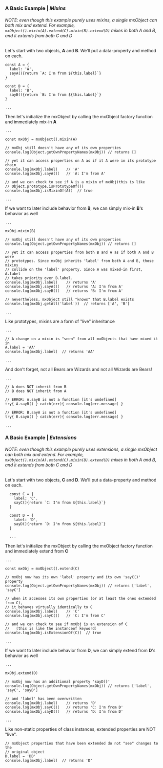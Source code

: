 ### A Basic Example | *Mixins*

###### *NOTE: even though this example purely uses mixins, a single mxObject can both mix and extend. For example, `mxObject().mixin(A).extend(C).mixin(B).extend(D)` mixes in both A and B, and it extends from both C and D*

Let's start with two objects, **A** and **B**. We'll put a data-property and method on each.

    const A = {
      label: 'A',
      sayA(){return `A: I'm from ${this.label}`}
    }

    const B = {
      label: 'B',
      sayB(){return `B: I'm from ${this.label}`}
    }

    ...

Then let's initialize the mxObject by calling the mxObject factory function and immediately mix-in **A**

	...

	const mxObj = mxObject().mixin(A)

	// mxObj still doesn't have any of its own properties
	console.log(Object.getOwnPropertyNames(mxObj)) // returns []

	// yet it can access properties on A as if it A were in its prototype chain
	console.log(mxObj.label)    // 'A'
	console.log(mxObj.sayA())   // 'A: I'm from A'

	// and we can check to see if A is a mixin of mxObj(this is like
	// Object.prototype.isPrototypeOf())
	console.log(mxObj.isMixinOf(A))  // true

	...

If we want to later include behavior from **B**, we can simply mix-in **B**'s behavior as well

	...

	mxObj.mixin(B)

	// mxObj still doesn't have any of its own properties
	console.log(Object.getOwnPropertyNames(mxObj)) // returns []

	// yet it can access properties from both B and A as if both A and B were
	// prototypes. Since mxObj inherits 'label' from both A and B, those mixins
	// collide on the 'label' property. Since A was mixed-in first, A.label
	// takes priority over B.label.
	console.log(mxObj.label)    // returns 'A'
	console.log(mxObj.sayA())   // returns 'A: I'm from A'
	console.log(mxObj.sayB())   // returns 'B: I'm from A'

	// nevertheless, mxObject still "knows" that B.label exists
	console.log(mxObj.getAll('label'))  // returns ['A', 'B']

	...

Like prototypes, mixins are a form of "live" inheritance

	...

	// A change on a mixin is "seen" from all mxObjects that have mixed it in
	A.label = 'AA'
	console.log(mxObj.label)  // returns 'AA'

	...

And don't forget, not all Bears are Wizards and not all Wizards are Bears!

	...

	// A does NOT inherit from B
	// B does NOT inherit from A

	// ERROR: A.sayB is not a function [it's undefined]
	try{ A.sayB() } catch(err){ console.log(err.message) }

	// ERROR: B.sayA is not a function [it's undefined]
	try{ B.sayA() } catch(err){ console.log(err.message) }

	...

### A Basic Example | *Extensions*

###### *NOTE: even though this example purely uses extensions, a single mxObject can both mix and extend. For example, `mxObject().mixin(A).extend(C).mixin(B).extend(D)` mixes in both A and B, and it extends from both C and D*

  Let's start with two objects, **C** and **D**. We'll put a data-property and method on each.

      const C = {
        label: 'C',
        sayC(){return `C: I'm from ${this.label}`}
      }

      const D = {
        label: 'D',
        sayD(){return `D: I'm from ${this.label}`}
      }

      ...

  Then let's initialize the mxObject by calling the mxObject factory function and immediately extend from **C**

  	...

  	const mxObj = mxObject().extend(C)

  	// mxObj now has its own 'label' property and its own 'sayC()' property
  	console.log(Object.getOwnPropertyNames(mxObj)) // returns ['label', 'sayC']

  	// when it accesses its own properties (or at least the ones extended from C),
  	// it behaves virtually identically to C
  	console.log(mxObj.label)    // 'C'
  	console.log(mxObj.sayC())   // 'C: I'm from C'

  	// and we can check to see if mxObj is an extension of C
  	//   (this is like the instanceof keyword)
  	console.log(mxObj.isExtensionOf(C))  // true

  	...

  If we want to later include behavior from **D**, we can simply extend from **D**'s behavior as well

  	...

  	mxObj.extend(D)

  	// mxObj now has an additional property 'sayD()'
  	console.log(Object.getOwnPropertyNames(mxObj)) // returns ['label', 'sayC', 'sayD']

  	// and 'label' has been overwritten
  	console.log(mxObj.label)    // returns 'D'
  	console.log(mxObj.sayC())   // returns 'C: I'm from D'
  	console.log(mxObj.sayD())   // returns 'D: I'm from D'

  	...

  Like non-static properties of class instances, extended properties are NOT "live".

  	// mxObject properties that have been extended do not "see" changes to the
  	// original object
  	D.label = 'DD'
  	console.log(mxObj.label)  // returns 'D'
